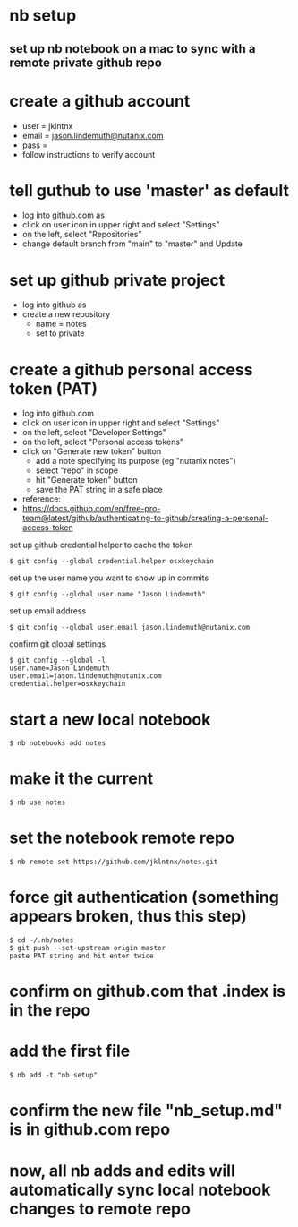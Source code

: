 # nb setup
## set up nb notebook on a mac to sync with a remote private github repo

# create a github account
*  user = jklntnx
*  email = jason.lindemuth@nutanix.com
*  pass = <pass>
*  follow instructions to verify account

# tell guthub to use 'master' as default
*  log into github.com as <user>
*  click on user icon in upper right and select "Settings"
*  on the left, select "Repositories"
*  change default branch from "main" to "master" and Update

# set up github private project
*  log into github as <user>
*  create a new repository
   -  name = notes
   -  set to private

# create a github personal access token (PAT)
*  log into github.com
*  click on user icon in upper right and select "Settings"
*  on the left, select "Developer Settings"
*  on the left, select "Personal access tokens"
*  click on "Generate new token" button
   -  add a note specifying its purpose (eg "nutanix notes")
   -  select "repo" in scope
   -  hit "Generate token" button
   -  save the PAT string in a safe place
* reference:
* https://docs.github.com/en/free-pro-team@latest/github/authenticating-to-github/creating-a-personal-access-token

set up github credential helper to cache the token
```
$ git config --global credential.helper osxkeychain
```

set up the user name you want to show up in commits
```
$ git config --global user.name "Jason Lindemuth"
```

set up email address
```
$ git config --global user.email jason.lindemuth@nutanix.com
```

confirm git global settings
```
$ git config --global -l
user.name=Jason Lindemuth
user.email=jason.lindemuth@nutanix.com
credential.helper=osxkeychain
```

# start a new local notebook
```
$ nb notebooks add notes
```

# make it the current
```
$ nb use notes
```

# set the notebook remote repo
```
$ nb remote set https://github.com/jklntnx/notes.git
```

# force git authentication (something appears broken, thus this step)
```
$ cd ~/.nb/notes
$ git push --set-upstream origin master
paste PAT string and hit enter twice
```

# confirm on github.com that .index is in the repo

# add the first file
```
$ nb add -t "nb setup"
```

# confirm the new file "nb_setup.md" is in github.com repo

# now, all nb adds and edits will automatically sync local notebook changes to remote repo

